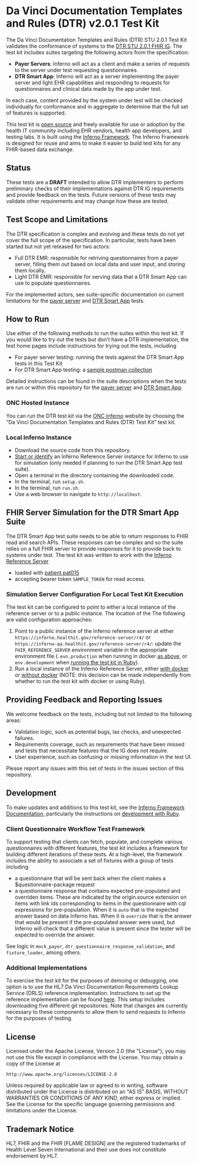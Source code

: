 # Da Vinci Documentation Templates and Rules (DTR) v2.0.1 Test Kit

The Da Vinci Documentation Templates and Rules (DTR) STU 2.0.1 Test Kit validates the 
conformance of systems to the 
[DTR STU 2.0.1 FHIR IG](https://hl7.org/fhir/us/davinci-dtr/STU2). 
The test kit includes suites targeting the following actors from the specification:

- **Payer Servers**: Inferno will act as a client and make a series of
  requests to the server under test requesting questionnaires.
- **DTR Smart App**: Inferno will act as a server implementing the 
  payer server and light EHR capabilities and responding to requests
  for questionnaires and clinical data made by the app under test.

In each case, content provided by the system under test will be checked individually
for conformance and in aggregate to determine that the full set of features is
supported.

This test kit is [open source](#license) and freely available for use or
adoption by the health IT community including EHR vendors, health app
developers, and testing labs. It is built using the [Inferno
Framework](https://inferno-framework.github.io/). The Inferno Framework is
designed for reuse and aims to make it easier to build test kits for any
FHIR-based data exchange.

## Status

These tests are a **DRAFT** intended to allow DTR implementers to perform 
preliminary checks of their implementations against DTR IG requirements and provide 
feedback on the tests. Future versions of these tests may validate other 
requirements and may change how these are tested.

## Test Scope and Limitations

The DTR specification is complex and evolving and these tests do not yet
cover the full scope of the specification. In particular, tests have been 
started but not yet released for two actors:
- Full DTR EMR: responsible for retriving questionnaires from a payer server, 
  filling them out based on local data and user input, and storing them
  locally.
- Light DTR EMR: responsible for serving data that a DTR Smart App can use to
  populate questionnaires.

For the implemented actors, see suite-specific documentation on current limitations
for the [payer server](lib/davinci_dtr_test_kit/docs/dtr_payer_server_suite_description_v201.md#limitations) and
[DTR Smart App](lib/davinci_dtr_test_kit/docs/dtr_smart_app_suite_description_v201.md#limitations)
tests.

## How to Run

Use either of the following methods to run the suites within this test kit.
If you would like to try out the tests but don’t have a DTR implementation, 
the test home pages include instructions for trying out the tests, including

- For payer server testing: running the tests against the DTR Smart App tests in this Test Kit
- For DTR Smart App testing: a [sample postman collection](config/DTR%20Test%20Kit.postman_collection.json)

Detailed instructions can be found in the suite descriptions when the tests
are run or within this repository for the 
[payer server](lib/davinci_dtr_test_kit/docs/dtr_payer_server_suite_description_v201.md#running-the-tests) and
[DTR Smart App](lib/davinci_dtr_test_kit/docs/dtr_smart_app_suite_description_v201.md#running-the-tests).

### ONC Hosted Instance

You can run the DTR test kit via the [ONC Inferno](https://inferno.healthit.gov/test-kits/davinci-dtr/) website by choosing the “Da Vinci Documentation Templates and Rules (DTR) Test Kit” test kit.

### Local Inferno Instance

- Download the source code from this repository.
- [Start or identify](#fhir-server-simulation-for-the-client-suite) 
  an Inferno Reference Server instance for Inferno to use for simulation (only needed if
  planning to run the DTR Smart App test suite).
- Open a terminal in the directory containing the downloaded code.
- In the terminal, run `setup.sh`.
- In the terminal, run `run.sh`.
- Use a web browser to navigate to `http://localhost`.

## FHIR Server Simulation for the DTR Smart App Suite

The DTR Smart App test suite needs to be able to return responses to FHIR read and search APIs.
These responses can be complex and so the suite relies on a full FHIR server to provide 
responses for it to provide back to systems under test. The test kit was written to work 
with the [Inferno Reference Server](https://github.com/inferno-framework/inferno-reference-server)

- loaded with [patient pat015](https://github.com/inferno-framework/inferno-reference-server/blob/main/resources/dtr_bundle_patient_pat015.json)
- accepting bearer token `SAMPLE_TOKEN` for read access.

### Simulation Server Configuration For Local Test Kit Execution

The test kit can be configured to point to either a local instance of the reference server or
to a public instance. The location of the The following are valid configuration approaches:

1. Point to a public instance of the Inferno reference server at either 
   `https://inferno.healthit.gov/reference-server/r4/` or
   `https://inferno-qa.healthit.gov/reference-server/r4/`: update the `FHIR_REFERENCE_SERVER`
   environment variable in the appropriate environment file (`.evn.production` when running
   in docker [as above](#local-inferno-instance), or `env.development` when 
   [running the test kit in Ruby](#development)).
2. Run a local instance of the Inferno Reference Server, either 
   [with docker](https://github.com/inferno-framework/inferno-reference-server?tab=readme-ov-file#running-with-docker) 
   or [without docker](https://github.com/inferno-framework/inferno-reference-server?tab=readme-ov-file#running-without-docker) 
   (NOTE: this decision can be made independently from whether to run the test kit with 
   docker or using Ruby).

## Providing Feedback and Reporting Issues

We welcome feedback on the tests, including but not limited to the following areas:
- Validation logic, such as potential bugs, lax checks, and unexpected failures.
- Requirements coverage, such as requirements that have been missed and tests that necessitate features that the IG does not require.
- User experience, such as confusing or missing information in the test UI.

Please report any issues with this set of tests in the issues section of this repository.

## Development

To make updates and additions to this test kit, see the 
[Inferno Framework Documentation](https://inferno-framework.github.io/docs/),
particularly the instructions on 
[development with Ruby](https://inferno-framework.github.io/docs/getting-started/#development-with-ruby).

### Client Questionnaire Workflow Test Framework

To support testing that clients can fetch, populate, and complete various questionnaires with different features, the test kit includes a framework for building different iterations of these tests. At a high-level, the framework includes the ability to associate a set of fixtures with a group of tests including
- a questionnaire that will be sent back when the client makes a $questionnaire-package request
- a questionnaire response that contains expected pre-populated and overriden items. These are indicated by the origin.source extension on items with link ids corresponding to items in the questionnaire with cql expressions for pre-population. When it is `auto` that is the expected answer based on data Inferno has. When it is `override` that is the answer that would be present if the pre-populated answer were used, but Inferno will check that a different value is present since the tester will be expected to override the answer.

See logic in `mock_payer`, `dtr_questionnaire_response_validation`, and `fixture_loader`, among others.

### Additional Implementations

To exercise the test kit for the purposes of demoing or debugging, one option is to use the HL7 Da Vinci Documentation
Requirements Lookup Service (DRLS) reference implementation. Instructions to set up the reference implementation can be
found [here](https://github.com/HL7-DaVinci/CRD/blob/master/SetupGuideForMacOS.md). This setup includes downloading five
different git repositories. Note that changes are currently necessary to these components to allow
them to send requests to Inferno for the purposes of testing.

## License

Licensed under the Apache License, Version 2.0 (the "License"); you may not use
this file except in compliance with the License. You may obtain a copy of the
License at
```
http://www.apache.org/licenses/LICENSE-2.0
```
Unless required by applicable law or agreed to in writing, software distributed
under the License is distributed on an "AS IS" BASIS, WITHOUT WARRANTIES OR
CONDITIONS OF ANY KIND, either express or implied. See the License for the
specific language governing permissions and limitations under the License.

## Trademark Notice

HL7, FHIR and the FHIR [FLAME DESIGN] are the registered trademarks of Health
Level Seven International and their use does not constitute endorsement by HL7.